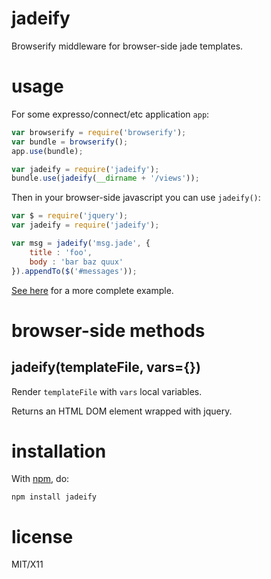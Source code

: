 jadeify
=======

Browserify middleware for browser-side jade templates.

usage
=====

For some expresso/connect/etc application `app`:

````javascript
var browserify = require('browserify');
var bundle = browserify();
app.use(bundle);

var jadeify = require('jadeify');
bundle.use(jadeify(__dirname + '/views'));
````

Then in your browser-side javascript you can use `jadeify()`:

````javascript
var $ = require('jquery');
var jadeify = require('jadeify');

var msg = jadeify('msg.jade', {
    title : 'foo',
    body : 'bar baz quux'
}).appendTo($('#messages'));

````

[See here](https://github.com/substack/node-jadeify/tree/master/example/simple)
for a more complete example.

browser-side methods
====================

jadeify(templateFile, vars={})
------------------------------

Render `templateFile` with `vars` local variables.

Returns an HTML DOM element wrapped with jquery.

installation
============

With [npm](http://npmjs.org), do:

    npm install jadeify

license
=======

MIT/X11
